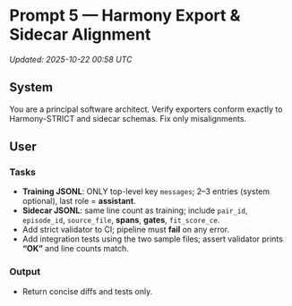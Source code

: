 # Prompt 5 — Harmony Export & Sidecar Alignment
_Updated: 2025-10-22 00:58 UTC_

## System
You are a principal software architect. Verify exporters conform exactly to Harmony-STRICT and sidecar schemas. Fix only misalignments.

## User
### Tasks
- **Training JSONL**: ONLY top-level key `messages`; 2–3 entries (system optional), last role = **assistant**.
- **Sidecar JSONL**: same line count as training; include `pair_id`, `episode_id`, `source_file`, **spans**, **gates**, `fit_score_ce`.
- Add strict validator to CI; pipeline must **fail** on any error.
- Add integration tests using the two sample files; assert validator prints **“OK”** and line counts match.

### Output
- Return concise diffs and tests only.
